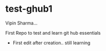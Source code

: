 # test-ghub1

Vipin Sharma...

First Repo to test and learn git hub essentials

- First edit after creation.. still learning
